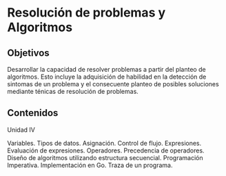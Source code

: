 # Resolución de problemas y Algoritmos

## Objetivos

Desarrollar la capacidad de resolver problemas a partir del planteo de algoritmos. Esto incluye la adquisición de habilidad en la detección de sintomas de un problema y el consecuente planteo de posibles soluciones mediante ténicas de resolución de problemas.

## Contenidos

Unidad IV

Variables. Tipos de datos. Asignación. Control de flujo. Expresiones. Evaluación de expresiones. Operadores. Precedencia de operadores. Diseño de algoritmos utilizando estructura secuencial. Programación Imperativa. Implementación en Go. Traza de un programa.